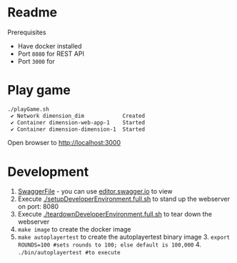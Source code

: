 # Readme

Prerequisites 
- Have docker installed
- Port `8080` for REST API
- Port `3000` for 

# Play game

```bash
./playGame.sh
 ✔ Network dimension_dim            Created                                                                                                                                                                                                                                                                        0.5s 
 ✔ Container dimension-web-app-1    Started                                                                                                                                                                                                                                                                        0.6s 
 ✔ Container dimension-dimension-1  Started 
```

Open browser to [http://localhost:3000](http://localhost:3000)

# Development

1. [SwaggerFile](api/swagger_training.yaml) - you can use [editor.swagger.io](editor.swagger.io) to view
1. Execute [./setupDeveloperEnvironment.full.sh](setupDeveloperEnvironment.full.sh) to stand up the webserver on port: 8080
1. Execute [./teardownDeveloperEnvironment.full.sh](teardownDeveloperEnvironment.full.sh) to tear down the webserver
1. `make image` to create the docker image
2. `make autoplayertest` to create the autoplayertest binary image
    3. `export ROUNDS=100 #sets rounds to 100; else default is 100,000`
    4. `./bin/autoplayertest #to execute`

